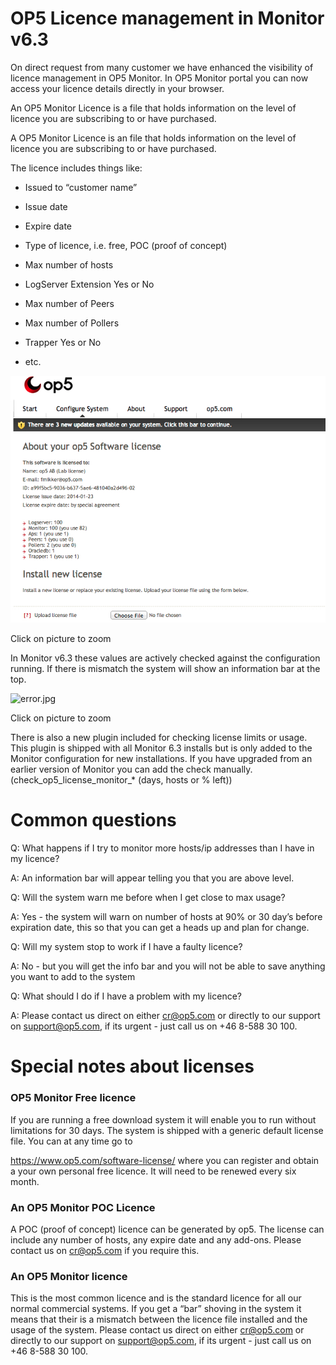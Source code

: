 # OP5 Licence management in Monitor v6.3

On direct request from many customer we have enhanced the visibility of licence management in OP5 Monitor. In OP5 Monitor portal you can now access your licence details directly in your browser.

An OP5 Monitor Licence is a file that holds information on the level of licence you are subscribing to or have purchased.

A OP5 Monitor Licence is an file that holds information on the level of licence you are subscribing to or have purchased.

The licence includes things like:

- Issued to “customer name”

- Issue date

- Expire date

- Type of licence, i.e. free, POC (proof of concept)

- Max number of hosts

- LogServer Extension Yes or No

- Max number of Peers

- Max number of Pollers

- Trapper Yes or No

- etc.

![](attachments/7799175/8028270.jpg)

Click on picture to zoom

In Monitor v6.3 these values are actively checked against the configuration running. If there is mismatch the system will show an information bar at the top.

![error.jpg](https://lh6.googleusercontent.com/Lsxdme3AG3z7FMcgzui-V-8L86AN53UUueg6N7GA-2gK8wqgc5L4-ts1UmnLvI4vL4h6BRbkadvW-MbFrjiI0Si5pEntx6ohr5HOajF5OA0zlZ47zcqR4wqIUFmIrYyiWA)

Click on picture to zoom

There is also a new plugin included for checking license limits or usage. This plugin is shipped with all Monitor 6.3 installs but is only added to the Monitor configuration for new installations. If you have upgraded from an earlier version of Monitor you can add the check manually. (check\_op5\_license\_monitor\_\* (days, hosts or % left))

# Common questions

Q: What happens if I try to monitor more hosts/ip addresses than I have in my licence?

A: An information bar will appear telling you that you are above level.

Q: Will the system warn me before when I get close to max usage?

A: Yes - the system will warn on number of hosts at 90% or 30 day’s before expiration date, this so that you can get a heads up and plan for change.

Q: Will my system stop to work if I have a faulty licence?

A: No - but you will get the info bar and you will not be able to save anything you want to add to the system

Q: What should I do if I have a problem with my licence?

A: Please contact us direct on either <cr@op5.com> or directly to our support on <support@op5.com>, if its urgent - just call us on +46 8-588 30 100.

# Special notes about licenses

### OP5 Monitor Free licence

If you are running a free download system it will enable you to run without limitations for 30 days. The system is shipped with a generic default license file. You can at any time go to

<https://www.op5.com/software-license/> where you can register and obtain a your own personal free licence. It will need to be renewed every six month.

### An OP5 Monitor POC Licence

A POC (proof of concept) licence can be generated by op5. The license can include any number of hosts, any expire date and any add-ons. Please contact us on <cr@op5.com> if you require this.

### An OP5 Monitor licence

This is the most common licence and is the standard licence for all our normal commercial systems. If you get a “bar” shoving in the system it means that their is a mismatch between the licence file installed and the usage of the system. Please contact us direct on either <cr@op5.com> or directly to our support on <support@op5.com>, if its urgent - just call us on +46 8-588 30 100.
